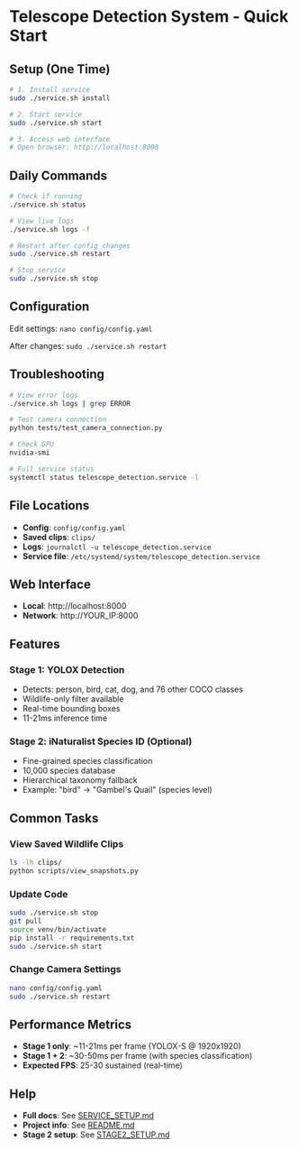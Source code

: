 # Telescope Detection System - Quick Start

## Setup (One Time)

```bash
# 1. Install service
sudo ./service.sh install

# 2. Start service
sudo ./service.sh start

# 3. Access web interface
# Open browser: http://localhost:8000
```

## Daily Commands

```bash
# Check if running
./service.sh status

# View live logs
./service.sh logs -f

# Restart after config changes
sudo ./service.sh restart

# Stop service
sudo ./service.sh stop
```

## Configuration

Edit settings: `nano config/config.yaml`

After changes: `sudo ./service.sh restart`

## Troubleshooting

```bash
# View error logs
./service.sh logs | grep ERROR

# Test camera connection
python tests/test_camera_connection.py

# Check GPU
nvidia-smi

# Full service status
systemctl status telescope_detection.service -l
```

## File Locations

- **Config**: `config/config.yaml`
- **Saved clips**: `clips/`
- **Logs**: `journalctl -u telescope_detection.service`
- **Service file**: `/etc/systemd/system/telescope_detection.service`

## Web Interface

- **Local**: http://localhost:8000
- **Network**: http://YOUR_IP:8000

## Features

### Stage 1: YOLOX Detection
- Detects: person, bird, cat, dog, and 76 other COCO classes
- Wildlife-only filter available
- Real-time bounding boxes
- 11-21ms inference time

### Stage 2: iNaturalist Species ID (Optional)
- Fine-grained species classification
- 10,000 species database
- Hierarchical taxonomy fallback
- Example: "bird" → "Gambel's Quail" (species level)

## Common Tasks

### View Saved Wildlife Clips
```bash
ls -lh clips/
python scripts/view_snapshots.py
```

### Update Code
```bash
sudo ./service.sh stop
git pull
source venv/bin/activate
pip install -r requirements.txt
sudo ./service.sh start
```

### Change Camera Settings
```bash
nano config/config.yaml
sudo ./service.sh restart
```

## Performance Metrics

- **Stage 1 only**: ~11-21ms per frame (YOLOX-S @ 1920x1920)
- **Stage 1 + 2**: ~30-50ms per frame (with species classification)
- **Expected FPS**: 25-30 sustained (real-time)

## Help

- **Full docs**: See [SERVICE_SETUP.md](SERVICE_SETUP.md)
- **Project info**: See [README.md](README.md)
- **Stage 2 setup**: See [STAGE2_SETUP.md](STAGE2_SETUP.md)

